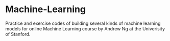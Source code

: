 # Machine-Learning
Practice and exercise codes of building several kinds of machine learning models for online Machine Learning course by Andrew Ng at the Univerisity of Stanford.
